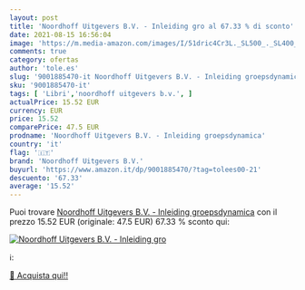 ```yaml
---
layout: post
title: 'Noordhoff Uitgevers B.V. - Inleiding gro al 67.33 % di sconto'
date: 2021-08-15 16:56:04
image: 'https://m.media-amazon.com/images/I/51dric4Cr3L._SL500_._SL400_.jpg'
comments: true
category: ofertas
author: 'tole.es'
slug: '9001885470-it Noordhoff Uitgevers B.V. - Inleiding groepsdynamica'
sku: '9001885470-it'
tags: [ 'Libri','noordhoff uitgevers b.v.', ]
actualPrice: 15.52 EUR
currency: EUR
price: 15.52
comparePrice: 47.5 EUR
prodname: 'Noordhoff Uitgevers B.V. - Inleiding groepsdynamica'
country: 'it'
flag: '🇮🇹'
brand: 'Noordhoff Uitgevers B.V.'
buyurl: 'https://www.amazon.it/dp/9001885470/?tag=tolees00-21'
descuento: '67.33'
average: '15.52'
---
```


Puoi trovare [Noordhoff Uitgevers B.V. - Inleiding groepsdynamica](https://www.amazon.it/dp/9001885470/?tag=tolees00-21) con il prezzo 15.52 EUR (originale: 47.5 EUR) 67.33 % sconto qui:

[![Noordhoff Uitgevers B.V. - Inleiding gro](https://m.media-amazon.com/images/I/51dric4Cr3L._SL500_._SL400_.jpg)](https://www.amazon.it/dp/9001885470/?tag=tolees00-21)

ℹ️:


[🛒 Acquista qui!!](https://www.amazon.it/dp/9001885470/?tag=tolees00-21)
